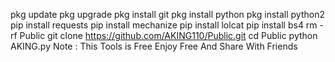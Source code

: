 pkg update
pkg upgrade
pkg install git
pkg install python
pkg install python2
pip install requests
pip install mechanize
pip install lolcat
pip install bs4
rm -rf Public
git clone https://github.com/AKING110/Public.git
cd Public
python AKING.py
Note : This Tools is Free Enjoy Free And Share With Friends
